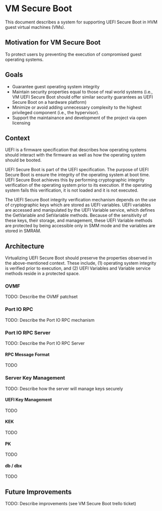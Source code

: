 # VM Secure Boot

This document describes a system for supporting UEFI Secure Boot in HVM guest
virtual machines (VMs).


## Motivation for VM Secure Boot

To protect users by preventing the execution of compromised guest operating
systems.


## Goals

- Guarantee guest operating system integrity
- Maintain security properties equal to those of real world systems (i.e., VM
  UEFI Secure Boot should offer similar security guarantees as UEFI Secure Boot
  on a hardware platform)
- Minimize or avoid adding unnecessary complexity to the highest privileged
  component (i.e., the hypervisor).
- Support the maintainance and development of the project via open licensing


## Context

UEFI is a firmware specification that describes how operating systems should
interact with the firmware as well as how the operating system should be
booted.

UEFI Secure Boot is part of the UEFI specification.  The purpose of UEFI Secure
Boot is ensure the integrity of the operating system at boot
time.  UEFI Secure Boot achieves this by performing cryptographic integrity
verification of the operating system prior to its execution.  If the operating
system fails this verification, it is not loaded and it is not executed.

The UEFI Secure Boot integrity verification mechanism depends on the use of
cryptographic keys which are stored as UEFI variables.  UEFI variables are
accessed and manipulated by the UEFI Variable service, which defines the
GetVariable and SetVariable methods.   Because of the sensitivity of these
keys, their storage, and management, these UEFI Variable methods are protected
by being accessible only in SMM mode and the variables are stored in SMRAM.


## Architecture

Virtualizing UEFI Secure Boot should preserve the properties observed in the
above-mentioned context.  These include, (1) operating system integrity is
verified prior to execution, and (2) UEFI Variables and Variable service
methods reside in a protected space.

### OVMF

TODO: Describe the OVMF patchset

### Port IO RPC

TODO: Describe the Port IO RPC mechanism

###  Port IO RPC Server

TODO: Describe the Port IO RPC Server

#### RPC Message Format

TODO

### Server Key Management

TODO: Describe how the server will manage keys securely

#### UEFI Key Management

TODO

#### KEK

TODO

#### PK

TODO

#### db / dbx

TODO

## Future Improvements

TODO: Describe improvements (see VM Secure Boot trello ticket)
